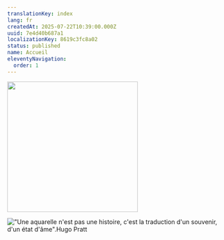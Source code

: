```yaml
---
translationKey: index
lang: fr
createdAt: 2025-07-22T10:39:00.000Z
uuid: 7e4d40b687a1
localizationKey: 8619c3fc8a02
status: published
name: Accueil
eleventyNavigation:
  order: 1
---
```

<img src="/_images/Balad%27aquarelle-logo-RVB-500px-02.webp" alt="" width="300" style="max-width:300px;" />

![\"Une aquarelle n'est pas une histoire, c'est la traduction d'un souvenir, d'un état d'âme\".Hugo Pratt](/_images/%E2%80%9CUne%20aquarelle%20n%27est%20pas%20une%20histoire%2C%20c%27est%20la%20traduction%20d%27une%20sensation%2C%20d%27un%20souvenir%2C%20d%27un%20%C3%A9tat%20d%27%C3%A2me%E2%80%9D.%20Hugo%20Pratt%20%281%29.webp)
